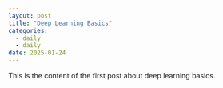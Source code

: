 ```yaml
---
layout: post
title: "Deep Learning Basics"
categories:
  - daily
  - daily
date: 2025-01-24
---
```


This is the content of the first post about deep learning basics.
